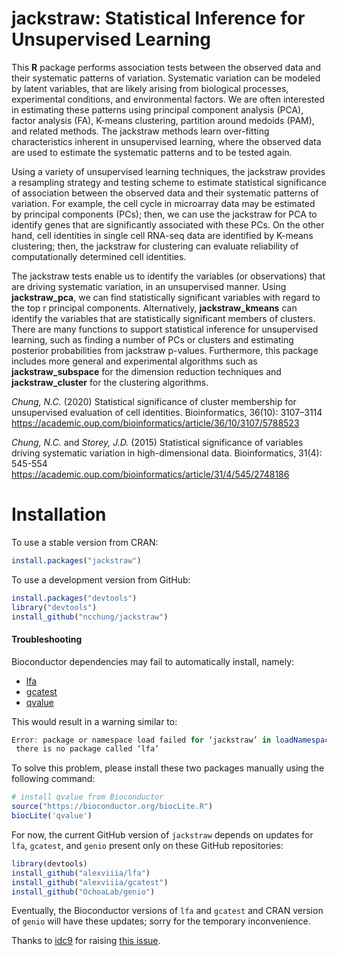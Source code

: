 # jackstraw: Statistical Inference for Unsupervised Learning

This **R** package performs association tests between the observed data and their systematic patterns of variation. Systematic variation can be modeled by latent variables, that are likely arising from biological processes, experimental conditions, and environmental factors. We are often interested in estimating these patterns using principal component analysis (PCA), factor analysis (FA), K-means clustering, partition around medoids (PAM), and related methods. The jackstraw methods learn over-fitting characteristics inherent in unsupervised learning, where the observed data are used to estimate the systematic patterns and to be tested again.

Using a variety of unsupervised learning techniques, the jackstraw provides a resampling strategy and testing scheme to estimate statistical significance of association between the observed data and their systematic patterns of variation. For example, the cell cycle in microarray data may be estimated by principal components (PCs); then, we can use the jackstraw for PCA to identify genes that are significantly associated with these PCs. On the other hand, cell identities in single cell RNA-seq data are identified by K-means clustering; then, the jackstraw for clustering can evaluate reliability of computationally determined cell identities.

The jackstraw tests enable us to identify the variables (or observations) that are driving systematic variation, in an unsupervised manner. Using **jackstraw_pca**, we can find statistically significant variables with regard to the top r principal components. Alternatively, **jackstraw_kmeans** can identify the variables that are statistically significant members of clusters. There are many functions to support statistical inference for unsupervised learning, such as finding a number of PCs or clusters and estimating posterior probabilities from jackstraw p-values. Furthermore, this package includes more general and experimental algorithms such as **jackstraw_subspace** for the dimension reduction techniques and **jackstraw_cluster** for the clustering algorithms.

*Chung, N.C.* (2020) Statistical significance of cluster membership for unsupervised evaluation of cell identities. Bioinformatics, 36(10): 3107–3114
https://academic.oup.com/bioinformatics/article/36/10/3107/5788523

*Chung, N.C.* and *Storey, J.D.* (2015) Statistical significance of variables driving systematic variation in high-dimensional data. Bioinformatics, 31(4): 545-554
https://academic.oup.com/bioinformatics/article/31/4/545/2748186

# Installation

To use a stable version from CRAN:
```R
install.packages("jackstraw")
```

To use a development version from GitHub:
```R
install.packages("devtools")
library("devtools")
install_github("ncchung/jackstraw")
```

#### Troubleshooting

Bioconductor dependencies may fail to automatically install, namely:

- [lfa](https://bioconductor.org/packages/release/bioc/html/lfa.html)
- [gcatest](https://bioconductor.org/packages/release/bioc/html/gcatest.html)
- [qvalue](https://bioconductor.org/packages/release/bioc/html/qvalue.html)

This would result in a warning similar to:
```R
Error: package or namespace load failed for ‘jackstraw’ in loadNamespace(j <- i[[1L]], c(lib.loc, .libPaths()), versionCheck = vI[[j]]):
 there is no package called ‘lfa’
```

To solve this problem, please install these two packages manually using the following command:
```R
# install qvalue from Bioconductor
source("https://bioconductor.org/biocLite.R")
biocLite('qvalue')
```
For now, the current GitHub version of `jackstraw` depends on updates for `lfa`, `gcatest`, and `genio` present only on these GitHub repositories:
```R
library(devtools)
install_github("alexviiia/lfa")
install_github("alexviiia/gcatest")
install_github("OchoaLab/genio")
```
Eventually, the Bioconductor versions of `lfa` and `gcatest` and CRAN version of `genio` will have these updates; sorry for the temporary inconvenience.

<!-- ```R -->
<!-- source("https://bioconductor.org/biocLite.R") -->
<!-- biocLite(c('lfa', 'gcatest', 'qvalue')) -->
<!-- ``` -->

Thanks to [idc9](https://github.com/idc9) for raising [this issue](https://github.com/ncchung/jackstraw/issues/2).
